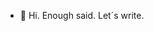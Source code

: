 - 👋 Hi.
      Enough said. Let´s write. 

<!---
ENHanko/ENHanko is a ✨ special ✨ repository because its `README.md` (this file) appears on your GitHub profile.
You can click the Preview link to take a look at your changes.
--->
